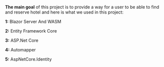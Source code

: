 **The main goal** of this project is to provide a way for a user to be able to find and reserve hotel and here is what we used in this project:

**1:** Blazor Server And WASM

**2:** Entity Framework Core

**3:** ASP.Net Core

**4:** Automapper

**5:** AspNetCore.Identity
